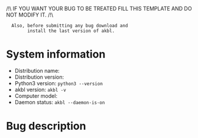 
/!\ IF YOU WANT YOUR BUG TO BE TREATED FILL THIS TEMPLATE AND DO NOT MODIFY IT. /!\

      Also, before submitting any bug download and
            install the last version of akbl.

# System information

+ Distribution name:
+ Distribution version:
+ Python3 version: `python3 --version`
+ akbl version: `akbl -v`
+ Computer model:
+ Daemon status: `akbl --daemon-is-on`

# Bug description
